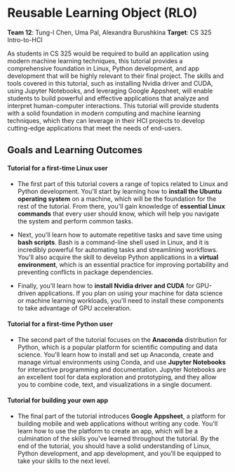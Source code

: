 # Reusable Learning Object (RLO)

**Team 12**: Tung-I Chen, Uma Pal, Alexandra Burushkina
**Target**: CS 325 Intro-to-HCI

As students in CS 325 would be required to build an application using modern machine learning techniques, this tutorial provides a comprehensive foundation in Linux, Python development, and app development that will be highly relevant to their final project. The skills and tools covered in this tutorial, such as installing Nvidia driver and CUDA, using Jupyter Notebooks, and leveraging Google Appsheet, will enable students to build powerful and effective applications that analyze and interpret human-computer interactions. This tutorial will provide students with a solid foundation in modern computing and machine learning techniques, which they can leverage in their HCI projects to develop cutting-edge applications that meet the needs of end-users.

## Goals and Learning Outcomes
#### Tutorial for a first-time Linux user
- The first part of this tutorial covers a range of topics related to Linux and Python development. You'll start by learning how to **install the Ubuntu operating system** on a machine, which will be the foundation for the rest of the tutorial. From there, you'll gain knowledge of **essential Linux commands** that every user should know, which will help you navigate the system and perform common tasks.

- Next, you'll learn how to automate repetitive tasks and save time using **bash scripts**. Bash is a command-line shell used in Linux, and it is incredibly powerful for automating tasks and streamlining workflows. You'll also acquire the skill to develop Python applications in a **virtual environment**, which is an essential practice for improving portability and preventing conflicts in package dependencies.

- Finally, you'll learn how to **install Nvidia driver and CUDA** for GPU-driven applications. If you plan on using your machine for data science or machine learning workloads, you'll need to install these components to take advantage of GPU acceleration.

#### Tutorial for a first-time Python user
- The second part of the tutorial focuses on the **Anaconda** distribution for Python, which is a popular platform for scientific computing and data science. You'll learn how to install and set up Anaconda, create and manage virtual environments using Conda, and use **Jupyter Notebooks** for interactive programming and documentation. Jupyter Notebooks are an excellent tool for data exploration and prototyping, and they allow you to combine code, text, and visualizations in a single document.

#### Tutorial for building your own app
- The final part of the tutorial introduces **Google Appsheet**, a platform for building mobile and web applications without writing any code. You'll learn how to use the platform to create an app, which will be a culmination of the skills you've learned throughout the tutorial. By the end of the tutorial, you should have a solid understanding of Linux, Python development, and app development, and you'll be equipped to take your skills to the next level.